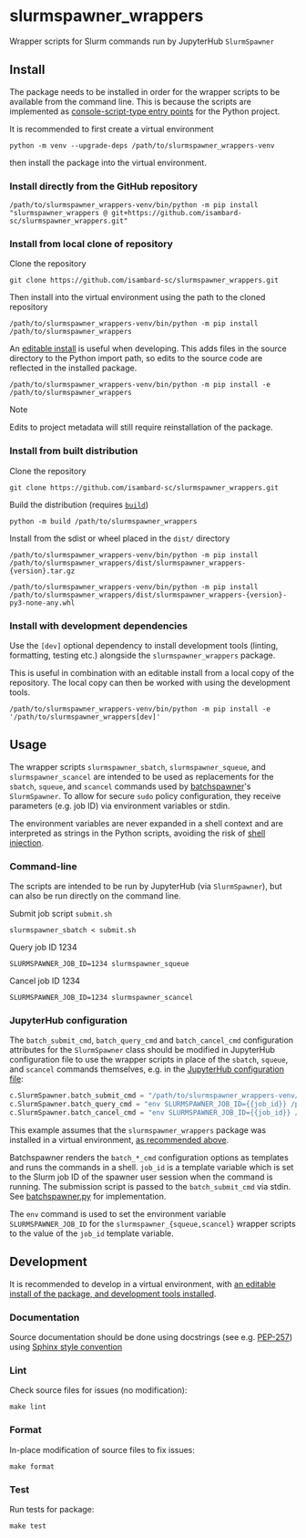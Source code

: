 # slurmspawner_wrappers

Wrapper scripts for Slurm commands run by JupyterHub `SlurmSpawner`

## Install

The package needs to be installed in order for the wrapper scripts to be available from the command line.
This is because the scripts are implemented as [console-script-type entry points][entry-points-setuptools-docs] for the Python project.

[entry-points-setuptools-docs]: https://setuptools.pypa.io/en/latest/userguide/entry_point.html

It is recommended to first create a virtual environment

```shell
python -m venv --upgrade-deps /path/to/slurmspawner_wrappers-venv
```

then install the package into the virtual environment.

### Install directly from the GitHub repository

```shell
/path/to/slurmspawner_wrappers-venv/bin/python -m pip install "slurmspawner_wrappers @ git+https://github.com/isambard-sc/slurmspawner_wrappers.git"
```

### Install from local clone of repository

Clone the repository

```shell
git clone https://github.com/isambard-sc/slurmspawner_wrappers.git
```

Then install into the virtual environment using the path to the cloned repository

```shell
/path/to/slurmspawner_wrappers-venv/bin/python -m pip install /path/to/slurmspawner_wrappers
```

An [editable install][editable-installs-pip-docs] is useful when developing. This adds files in the source directory to the Python import path, so edits to the source code are reflected in the installed package.

[editable-installs-pip-docs]: https://pip.pypa.io/en/stable/topics/local-project-installs/#editable-installs

```shell
/path/to/slurmspawner_wrappers-venv/bin/python -m pip install -e /path/to/slurmspawner_wrappers
```

> [!NOTE]
> Edits to project metadata will still require reinstallation of the package.

### Install from built distribution

Clone the repository

```shell
git clone https://github.com/isambard-sc/slurmspawner_wrappers.git
```

Build the distribution (requires [`build`][pypa-build-docs])

[pypa-build-docs]: https://build.pypa.io

```shell
python -m build /path/to/slurmspawner_wrappers
```

Install from the sdist or wheel placed in the `dist/` directory

```shell
/path/to/slurmspawner_wrappers-venv/bin/python -m pip install /path/to/slurmspawner_wrappers/dist/slurmspawner_wrappers-{version}.tar.gz
```

```shell
/path/to/slurmspawner_wrappers-venv/bin/python -m pip install /path/to/slurmspawner_wrappers/dist/slurmspawner_wrappers-{version}-py3-none-any.whl
```

### Install with development dependencies

Use the `[dev]` optional dependency to install development tools (linting, formatting, testing etc.) alongside the `slurmspawner_wrappers` package.

This is useful in combination with an editable install from a local copy of the repository. The local copy can then be worked with using the development tools.

```shell
/path/to/slurmspawner_wrappers-venv/bin/python -m pip install -e '/path/to/slurmspawner_wrappers[dev]'
```

## Usage

The wrapper scripts `slurmspawner_sbatch`, `slurmspawner_squeue`, and `slurmspawner_scancel` are intended to be used as replacements for the `sbatch`, `squeue`, and `scancel` commands used by [batchspawner][batchspawner-github]'s `SlurmSpawner`.
To allow for secure `sudo` policy configuration, they receive parameters (e.g. job ID) via environment variables or stdin.

[batchspawner-github]: https://github.com/jupyterhub/batchspawner/

The environment variables are never expanded in a shell context and are interpreted as strings in the Python scripts, avoiding the risk of [shell injection][shell-injection-wikipedia].

[shell-injection-wikipedia]: https://en.wikipedia.org/wiki/Code_injection

### Command-line

The scripts are intended to be run by JupyterHub (via `SlurmSpawner`), but can also be run directly on the command line.

Submit job script `submit.sh`

```shell
slurmspawner_sbatch < submit.sh
```

Query job ID 1234

```shell
SLURMSPAWNER_JOB_ID=1234 slurmspawner_squeue
```

Cancel job ID 1234

```shell
SLURMSPAWNER_JOB_ID=1234 slurmspawner_scancel
```

### JupyterHub configuration

The `batch_submit_cmd`, `batch_query_cmd` and `batch_cancel_cmd` configuration attributes for the `SlurmSpawner` class should be modified in  JupyterHub configuration file to use the wrapper scripts in place of the `sbatch`, `squeue`, and `scancel` commands themselves, e.g. in the [JupyterHub configuration file][config-ref-jupyterhub-docs]:

[config-ref-jupyterhub-docs]: https://jupyterhub.readthedocs.io/en/latest/reference/config-reference.html

```python
c.SlurmSpawner.batch_submit_cmd = "/path/to/slurmspawner_wrappers-venv/bin/slurmspawner_sbatch"
c.SlurmSpawner.batch_query_cmd = "env SLURMSPAWNER_JOB_ID={{job_id}} /path/to/slurmspawner_wrappers-venv/bin/slurmspawner_squeue"
c.SlurmSpawner.batch_cancel_cmd = "env SLURMSPAWNER_JOB_ID={{job_id}} /path/to/slurmspawner_wrappers-venv/bin/slurmspawner_scancel"
```

This example assumes that the `slurmspawner_wrappers` package was installed in a virtual environment, [as recommended above](#install).

Batchspawner renders the `batch_*_cmd` configuration options as templates and runs the commands in a shell. `job_id` is a template variable which is set to the Slurm job ID of the spawner user session when the command is running. The submission script is passed to the `batch_submit_cmd` via stdin. See [batchspawner.py][batchspawner.py-batchspawner-github] for implementation.

The `env` command is used to set the environment variable `SLURMSPAWNER_JOB_ID` for the `slurmspawner_{squeue,scancel}` wrapper scripts to the value of the `job_id` template variable.

[batchspawner.py-batchspawner-github]: https://github.com/jupyterhub/batchspawner/blob/main/batchspawner/batchspawner.py

## Development

It is recommended to develop in a virtual environment, with [an editable install of the package, and development tools installed](#install-with-development-dependencies).

### Documentation
  
Source documentation should be done using docstrings (see e.g. [PEP-257][pep-257]) using [Sphinx style convention][sphinx-rtd-tutorial-docstrings]

[pep-257]: https://peps.python.org/pep-0257/
[sphinx-rtd-tutorial-docstrings]: https://sphinx-rtd-tutorial.readthedocs.io/en/latest/docstrings.html

### Lint

Check source files for issues (no modification):

```shell
make lint
```

### Format

In-place modification of source files to fix issues:

```shell
make format
```

### Test

Run tests for package:

```shell
make test
```
